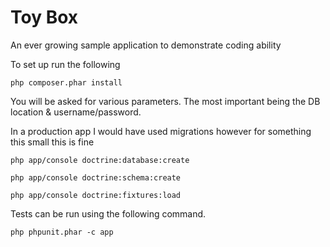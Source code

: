Toy Box
======

An ever growing sample application to demonstrate coding ability

To set up run the following

    php composer.phar install

You will be asked for various parameters. The most important being the DB location & username/password.

In a production app I would have used migrations however for something this small this is fine

    php app/console doctrine:database:create

    php app/console doctrine:schema:create

    php app/console doctrine:fixtures:load

Tests can be run using the following command.

    php phpunit.phar -c app

